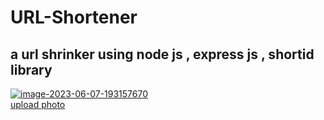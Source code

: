 # URL-Shortener
<h2>a url shrinker using node js , express js , shortid library</h2>
<a href="https://ibb.co/3kfWLxv"><img src="https://i.ibb.co/V3HDPFx/image-2023-06-07-193157670.png" alt="image-2023-06-07-193157670" border="0"></a><br /><a target='_blank' href='https://imgbb.com/'>upload photo</a><br />
